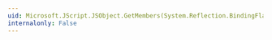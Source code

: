 ```yaml
---
uid: Microsoft.JScript.JSObject.GetMembers(System.Reflection.BindingFlags)
internalonly: False
---
```

